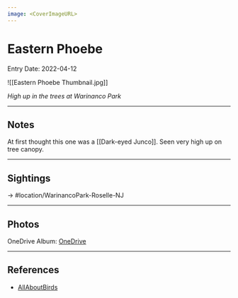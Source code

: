 ```yaml
---
image: <CoverImageURL>
---
```


# Eastern Phoebe
Entry Date: 2022-04-12


![[Eastern Phoebe Thumbnail.jpg]]

*High up in the trees at Warinanco Park*

---------------------------------------------------------------
## Notes
At first thought this one was a [[Dark-eyed Junco]]. Seen very high up on tree canopy.

---------------------------------------------------------------
## Sightings

-> #location/WarinancoPark-Roselle-NJ 

---------------------------------------------------------------
## Photos
OneDrive Album: [OneDrive](https://1drv.ms/u/s!AvaIuMdCo_w-z2ELJyWFBb1-iGBj?e=3qdmcU)

---------------------------------------------------------------
## References
- [AllAboutBirds](https://www.allaboutbirds.org/guide/Eastern_Phoebe/overview)